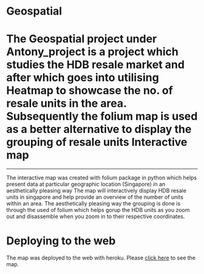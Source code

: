 Geospatial
==
The Geospatial project under Antony_project is a project which studies the HDB resale market and after which goes into utilising Heatmap to showcase the no. of resale units in the area. Subsequently the folium map is used as a better alternative to display the grouping of resale units
Interactive map
==
***
The interactive map was created with folium package in python which helps present data at particular geographic location (Singapore) in an aesthetically pleasing way
The map will interactively display HDB resale units in singapore and help provide an overview of the number of units within an area. The aesthetically pleasing way the grouping is done is through the used of folium which helps gorup the HDB units as you zoom out and disassemble when you zoom in to their respective coordinates.

Deploying to the web
==
The map was deployed to the web with heroku. Please <a href ='https://geospatial-elements.herokuapp.com/'>click here</a> to see the map.
